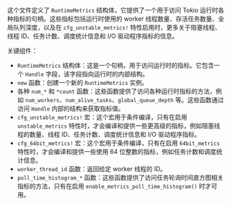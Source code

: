 这个文件定义了 `RuntimeMetrics` 结构体，它提供了一个用于访问 Tokio 运行时各种指标的句柄。这些指标包括运行时使用的 worker 线程数量、存活任务数量、全局队列深度，以及在 `cfg_unstable_metrics!` 特性启用时，更多关于阻塞线程、线程 ID、任务计数、调度统计信息和 I/O 驱动程序指标的信息。

关键组件：

*   `RuntimeMetrics` 结构体：这是一个句柄，用于访问运行时的指标。它包含一个 `Handle` 字段，该字段指向运行时的内部结构。
*   `new` 函数：创建一个新的 `RuntimeMetrics` 实例。
*   各种 `num_*` 和 `*count` 函数：这些函数提供了访问各种运行时指标的方法，例如 `num_workers`、`num_alive_tasks`、`global_queue_depth` 等。这些函数通过访问 `Handle` 内部的结构来获取指标值。
*   `cfg_unstable_metrics!` 宏：这个宏用于条件编译，只有在启用 `unstable_metrics` 特性时，才会编译和提供一些更高级的指标，例如阻塞线程的数量、线程 ID、任务计数、调度统计信息和 I/O 驱动程序指标。
*   `cfg_64bit_metrics!` 宏：这个宏用于条件编译，只有在启用 `64bit_metrics` 特性时，才会编译和提供一些使用 64 位整数的指标，例如任务计数和调度统计信息。
*   `worker_thread_id` 函数：返回给定 worker 线程的 ID。
*   `poll_time_histogram_*` 函数：这些函数提供了访问任务轮询时间直方图相关指标的方法，只有在启用 `enable_metrics_poll_time_histogram()` 时才可用。
